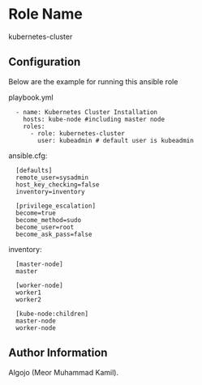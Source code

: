 # Role Name

kubernetes-cluster

## Configuration

Below are the example for running this ansible role

playbook.yml

  ```  
    - name: Kubernetes Cluster Installation
      hosts: kube-node #including master node
      roles:
        - role: kubernetes-cluster
          user: kubeadmin # default user is kubeadmin
  ```

ansible.cfg:

  ```  
    [defaults]
    remote_user=sysadmin
    host_key_checking=false
    inventory=inventory

    [privilege_escalation]
    become=true
    become_method=sudo
    become_user=root
    become_ask_pass=false
  ```

inventory:

  ```  
    [master-node]
    master

    [worker-node]
    worker1
    worker2

    [kube-node:children]
    master-node
    worker-node
 ```
## Author Information

Algojo (Meor Muhammad Kamil).
